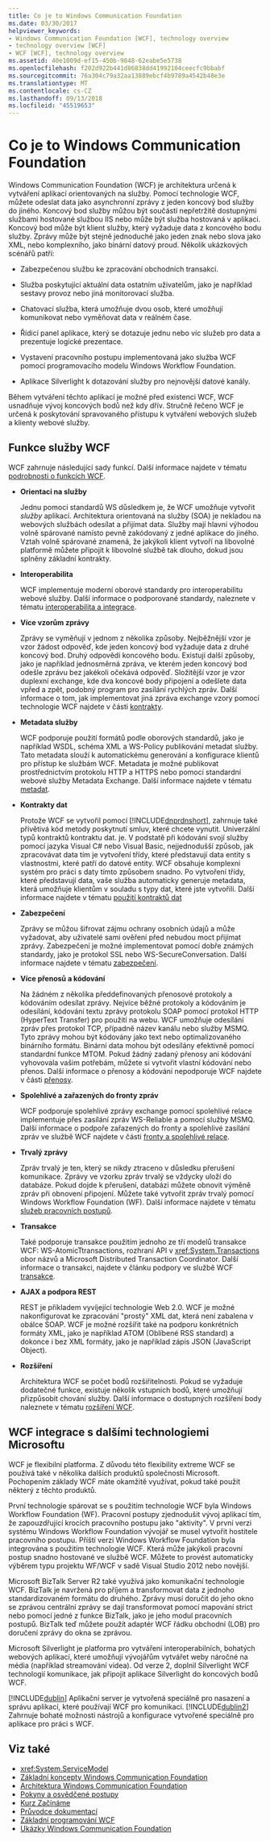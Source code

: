 ```yaml
---
title: Co je to Windows Communication Foundation
ms.date: 03/30/2017
helpviewer_keywords:
- Windows Communication Foundation [WCF], technology overview
- technology overview [WCF]
- WCF [WCF], technology overview
ms.assetid: 40e1009d-ef15-450b-9848-62eabe5e5738
ms.openlocfilehash: f202d922b441d86838dd41992104ceecfc9bbabf
ms.sourcegitcommit: 76a304c79a32aa13889ebcf4b9789a4542b48e3e
ms.translationtype: MT
ms.contentlocale: cs-CZ
ms.lasthandoff: 09/13/2018
ms.locfileid: "45519653"
---
```

# <a name="what-is-windows-communication-foundation"></a>Co je to Windows Communication Foundation

Windows Communication Foundation (WCF) je architektura určená k vytváření aplikací orientovaných na služby. Pomocí technologie WCF, můžete odeslat data jako asynchronní zprávy z jeden koncový bod služby do jiného. Koncový bod služby můžou být součástí nepřetržitě dostupnými službami hostované službou IIS nebo může být služba hostovaná v aplikaci. Koncový bod může být klient služby, který vyžaduje data z koncového bodu služby. Zprávy může být stejně jednoduché jako jeden znak nebo slova jako XML, nebo komplexního, jako binární datový proud. Několik ukázkových scénářů patří:

-   Zabezpečenou službu ke zpracování obchodních transakcí.

-   Služba poskytující aktuální data ostatním uživatelům, jako je například sestavy provoz nebo jiná monitorovací služba.

-   Chatovací služba, která umožňuje dvou osob, které umožňují komunikovat nebo vyměňovat data v reálném čase.

-   Řídicí panel aplikace, který se dotazuje jednu nebo víc služeb pro data a prezentuje logické prezentace.

-   Vystavení pracovního postupu implementovaná jako služba WCF pomocí programovacího modelu Windows Workflow Foundation.

-   Aplikace Silverlight k dotazování služby pro nejnovější datové kanály.

Během vytváření těchto aplikací je možné před existenci WCF, WCF usnadňuje vývoj koncových bodů než kdy dřív. Stručně řečeno WCF je určená k poskytování spravovaného přístupu k vytváření webových služeb a klienty webové služby.

## <a name="features-of-wcf"></a>Funkce služby WCF

WCF zahrnuje následující sady funkcí. Další informace najdete v tématu [podrobnosti o funkcích WCF](../../../docs/framework/wcf/feature-details/index.md).

-   **Orientaci na služby**

     Jednu pomocí standardů WS důsledkem je, že WCF umožňuje vytvořit *služby* aplikací. Architektura orientovaná na služby (SOA) je nekladou na webových službách odesílat a přijímat data. Služby mají hlavní výhodou volně spárované namísto pevně zakódovaný z jedné aplikace do jiného. Vztah volně spárované znamená, že jakýkoli klient vytvoří na libovolné platformě můžete připojit k libovolné službě tak dlouho, dokud jsou splněny základní kontrakty.

-   **Interoperabilita**

     WCF implementuje moderní oborové standardy pro interoperabilitu webové služby. Další informace o podporované standardy, naleznete v tématu [interoperabilita a integrace](../../../docs/framework/wcf/feature-details/interoperability-and-integration.md).

-   **Více vzorům zprávy**

     Zprávy se vyměňují v jednom z několika způsoby. Nejběžnější vzor je vzor žádost odpověď, kde jeden koncový bod vyžaduje data z druhé koncový bod. Druhý odpovědi koncového bodu. Existují další způsoby, jako je například jednosměrná zpráva, ve kterém jeden koncový bod odešle zprávu bez jakékoli očekává odpověď. Složitější vzor je vzor duplexní exchange, kde dva koncové body připojení a odešlete data vpřed a zpět, podobný program pro zasílání rychlých zpráv. Další informace o tom, jak implementovat jiná zpráva exchange vzory pomocí technologie WCF najdete v části [kontrakty](../../../docs/framework/wcf/feature-details/contracts.md).

-   **Metadata služby**

     WCF podporuje použití formátů podle oborových standardů, jako je například WSDL, schéma XML a WS-Policy publikování metadat služby. Tato metadata slouží k automatickému generování a konfigurace klientů pro přístup ke službám WCF. Metadata je možné publikovat prostřednictvím protokolu HTTP a HTTPS nebo pomocí standardní webové služby Metadata Exchange. Další informace najdete v tématu [metadat](../../../docs/framework/wcf/feature-details/metadata.md).

-   **Kontrakty dat**

     Protože WCF se vytvořil pomocí [!INCLUDE[dnprdnshort](../../../includes/dnprdnshort-md.md)], zahrnuje také přívětivá kód metody poskytnutí smluv, které chcete vynutit. Univerzální typů kontraktů kontraktu dat. je. V podstatě při kódování svojí služby pomocí jazyka Visual C# nebo Visual Basic, nejjednodušší způsob, jak zpracovávat data tím je vytvoření třídy, které představují data entity s vlastnostmi, které patří do datové entity. WCF obsahuje komplexní systém pro práci s daty tímto způsobem snadno. Po vytvoření třídy, které představují data, vaše služba automaticky generuje metadata, která umožňuje klientům v souladu s typy dat, které jste vytvořili. Další informace najdete v tématu [použití kontraktů dat](../../../docs/framework/wcf/feature-details/using-data-contracts.md)

-   **Zabezpečení**

     Zprávy se můžou šifrovat zájmu ochrany osobních údajů a může vyžadovat, aby uživatelé sami ověření před nebudou moct přijímat zprávy. Zabezpečení je možné implementovat pomocí dobře známých standardy, jako je protokol SSL nebo WS-SecureConversation. Další informace najdete v tématu [zabezpečení](../../../docs/framework/wcf/feature-details/security.md).

-   **Více přenosů a kódování**

     Na žádném z několika předdefinovaných přenosové protokoly a kódováním odesílat zprávy. Nejvíce běžné protokoly a kódováním je odesílání, kódování textu zprávy protokolu SOAP pomocí protokol HTTP (HyperText Transfer) pro použití na webu. WCF umožňuje odesílání zpráv přes protokol TCP, případně název kanálu nebo služby MSMQ. Tyto zprávy mohou být kódovány jako text nebo optimalizovaného binárního formátu.  Binární data mohou být odesílány efektivně pomocí standardní funkce MTOM. Pokud žádný zadaný přenosy ani kódování vyhovovala vašim potřebám, můžete si vytvořit vlastní kódování nebo přenos. Další informace o přenosy a kódování nepodporuje WCF najdete v části [přenosy](../../../docs/framework/wcf/feature-details/transports.md).

-   **Spolehlivé a zařazených do fronty zpráv**

     WCF podporuje spolehlivé zprávy exchange pomocí spolehlivé relace implementuje přes zasílání zpráv WS-Reliable a pomocí služby MSMQ. Další informace o podpoře zařazených do fronty a spolehlivé zasílání zpráv ve službě WCF najdete v části [fronty a spolehlivé relace](../../../docs/framework/wcf/feature-details/queues-and-reliable-sessions.md).

-   **Trvalý zprávy**

     Zpráv trvalý je ten, který se nikdy ztraceno v důsledku přerušení komunikace. Zprávy ve vzorku zpráv trvalý se vždycky uloží do databáze. Pokud dojde k přerušení, databázi můžete obnovit výměně zpráv při obnovení připojení. Můžete také vytvořit zpráv trvalý pomocí Windows Workflow Foundation (WF). Další informace najdete v tématu [služeb pracovních postupů](../../../docs/framework/wcf/feature-details/workflow-services.md).

-   **Transakce**

     Také podporuje transakce použitím jednoho ze tří modelů transakce WCF: WS-AtomicTtransactions, rozhraní API v <xref:System.Transactions> obor názvů a Microsoft Distributed Transaction Coordinator. Další informace o transakci, najdete v článku podpory ve službě WCF [transakce](../../../docs/framework/wcf/feature-details/transactions-in-wcf.md).

-   **AJAX a podpora REST**

     REST je příkladem vyvíjející technologie Web 2.0. WCF je možné nakonfigurovat ke zpracování "prostý" XML dat, která není zabalena v obálce SOAP. WCF je možné rozšířit také na podporu konkrétních formáty XML, jako je například ATOM (Oblíbené RSS standard) a dokonce i bez XML formáty, jako je například zápis JSON (JavaScript Object).

-   **Rozšíření**

     Architektura WCF se počet bodů rozšiřitelnosti. Pokud se vyžaduje dodatečné funkce, existuje několik vstupních bodů, které umožňují přizpůsobit chování služby. Další informace o dostupných rozšíření body naleznete v tématu [rozšíření WCF](../../../docs/framework/wcf/extending/index.md).

## <a name="wcf-integration-with-other-microsoft-technologies"></a>WCF integrace s dalšími technologiemi Microsoftu

WCF je flexibilní platforma. Z důvodu této flexibility extreme WCF se používá také v několika dalších produktů společnosti Microsoft. Pochopením základy WCF máte okamžitě využívat, pokud také použít některý z těchto produktů.

První technologie spárovat se s použitím technologie WCF byla Windows Workflow Foundation (WF). Pracovní postupy zjednodušit vývoj aplikací tím, že zapouzdřující krocích pracovního postupu jako "aktivity". V první verzi systému Windows Workflow Foundation vývojář se musel vytvořit hostitele pracovního postupu. Příští verzi Windows Workflow Foundation byla integrována s použitím technologie WCF. Která může jakýkoli pracovní postup snadno hostované ve službě WCF. Můžete to provést automaticky výběrem typu projektu WF/WCF v sadě Visual Studio 2012 nebo novější.

Microsoft BizTalk Server R2 také využívá jako komunikační technologie WCF. BizTalk je navržená pro příjem a transformovat data z jednoho standardizovaném formátu do druhého. Zprávy musí doručit do jeho okno se zprávou centrální zprávy se dají transformovat pomocí mapování strict nebo pomocí jedné z funkce BizTalk, jako je jeho modul pracovních postupů. BizTalk teď můžete použít adaptér WCF řádku obchodní (LOB) pro doručení zprávy do okna se zprávou.

Microsoft Silverlight je platforma pro vytváření interoperabilních, bohatých webových aplikací, které umožňují vývojářům vytvářet weby náročné na média (například streamování videa). Od verze 2, doplnil Silverlight WCF technologií komunikace, jak připojit aplikace Silverlight do koncových bodů WCF.

[!INCLUDE[dublin](../../../includes/dublin-md.md)] Aplikační server je vytvořená speciálně pro nasazení a správu aplikací, které používají WCF pro komunikaci. [!INCLUDE[dublin2](../../../includes/dublin2-md.md)] Zahrnuje bohaté možnosti nástrojů a konfigurace vytvořené speciálně pro aplikace pro práci s WCF.

## <a name="see-also"></a>Viz také

- <xref:System.ServiceModel>
- [Základní koncepty Windows Communication Foundation](../../../docs/framework/wcf/fundamental-concepts.md)
- [Architektura Windows Communication Foundation](../../../docs/framework/wcf/architecture.md)
- [Pokyny a osvědčené postupy](../../../docs/framework/wcf/guidelines-and-best-practices.md)
- [Kurz Začínáme](../../../docs/framework/wcf/getting-started-tutorial.md)
- [Průvodce dokumentací](../../../docs/framework/wcf/guide-to-the-documentation.md)
- [Základní programování WCF](../../../docs/framework/wcf/basic-wcf-programming.md)
- [Ukázky Windows Communication Foundation](http://msdn.microsoft.com/library/8ec9d192-5d81-4f64-bfd3-90c5e5858c91)
